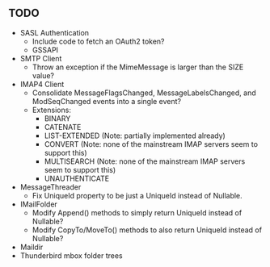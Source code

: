 ## TODO

* SASL Authentication
  * Include code to fetch an OAuth2 token?
  * GSSAPI
* SMTP Client
  * Throw an exception if the MimeMessage is larger than the SIZE value?
* IMAP4 Client
  * Consolidate MessageFlagsChanged, MessageLabelsChanged, and ModSeqChanged events into a single event?
  * Extensions:
    * BINARY
    * CATENATE
    * LIST-EXTENDED (Note: partially implemented already)
    * CONVERT (Note: none of the mainstream IMAP servers seem to support this)
    * MULTISEARCH (Note: none of the mainstream IMAP servers seem to support this)
    * UNAUTHENTICATE
* MessageThreader
  * Fix UniqueId property to be just a UniqueId instead of Nullable<UniqueId>.
* IMailFolder
  * Modify Append() methods to simply return UniqueId instead of Nullable<UniqueId>?
  * Modify CopyTo/MoveTo() methods to also return UniqueId instead of Nullable<UniqueId>?
* Maildir
* Thunderbird mbox folder trees
